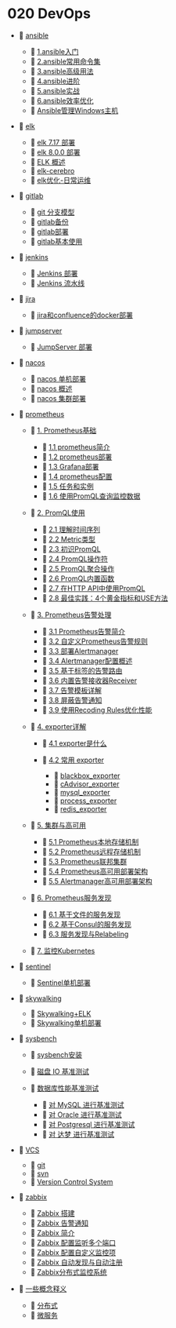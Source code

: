 # 020 DevOps

- 📑 [ansible](020%20DevOps/ansible.md)

  - 📄 [1.ansible入门](020%20DevOps/ansible/1.ansible入门.md)
  - 📄 [2.ansible常用命令集](020%20DevOps/ansible/2.ansible常用命令集.md)
  - 📄 [3.ansible高级用法](020%20DevOps/ansible/3.ansible高级用法.md)
  - 📄 [4.ansible进阶](020%20DevOps/ansible/4.ansible进阶.md)
  - 📄 [5.ansible实战](020%20DevOps/ansible/5.ansible实战.md)
  - 📄 [6.ansible效率优化](020%20DevOps/ansible/6.ansible效率优化.md)
  - 📄 [Ansible管理Windows主机](020%20DevOps/ansible/Ansible管理Windows主机.md)
- 📑 [elk](020%20DevOps/elk.md)

  - 📄 [elk 7.17 部署](020%20DevOps/elk/elk%207.17%20部署.md)
  - 📄 [elk 8.0.0 部署](020%20DevOps/elk/elk%208.0.0%20部署.md)
  - 📄 [ELK 概述](020%20DevOps/elk/ELK%20概述.md)
  - 📄 [elk-cerebro](020%20DevOps/elk/elk-cerebro.md)
  - 📄 [elk优化-日常运维](020%20DevOps/elk/elk优化-日常运维.md)
- 📑 [gitlab](020%20DevOps/gitlab.md)

  - 📄 [git 分支模型](020%20DevOps/gitlab/git%20分支模型.md)
  - 📄 [gitlab备份](020%20DevOps/gitlab/gitlab备份.md)
  - 📄 [gitlab部署](020%20DevOps/gitlab/gitlab部署.md)
  - 📄 [gitlab基本使用](020%20DevOps/gitlab/gitlab基本使用.md)
- 📑 [jenkins](020%20DevOps/jenkins.md)

  - 📄 [Jenkins 部署](020%20DevOps/jenkins/Jenkins%20部署.md)
  - 📄 [Jenkins 流水线](020%20DevOps/jenkins/Jenkins%20流水线.md)
- 📑 [jira](020%20DevOps/jira.md)

  - 📄 [jira和confluence的docker部署](020%20DevOps/jira/jira和confluence的docker部署.md)
- 📑 [jumpserver](020%20DevOps/jumpserver.md)

  - 📄 [JumpServer 部署](020%20DevOps/jumpserver/JumpServer%20部署.md)
- 📑 [nacos](020%20DevOps/nacos.md)

  - 📄 [nacos 单机部署](020%20DevOps/nacos/nacos%20单机部署.md)
  - 📄 [nacos 概述](020%20DevOps/nacos/nacos%20概述.md)
  - 📄 [nacos 集群部署](020%20DevOps/nacos/nacos%20集群部署.md)
- 📑 [prometheus](020%20DevOps/prometheus.md)

  - 📑 [1. Prometheus基础](020%20DevOps/prometheus/1.%20Prometheus基础.md)

    - 📄 [1.1 prometheus简介](020%20DevOps/prometheus/1.%20Prometheus基础/1.1%20prometheus简介.md)
    - 📄 [1.2 prometheus部署](020%20DevOps/prometheus/1.%20Prometheus基础/1.2%20prometheus部署.md)
    - 📄 [1.3 Grafana部署](020%20DevOps/prometheus/1.%20Prometheus基础/1.3%20Grafana部署.md)
    - 📄 [1.4 prometheus配置](020%20DevOps/prometheus/1.%20Prometheus基础/1.4%20prometheus配置.md)
    - 📄 [1.5 任务和实例](020%20DevOps/prometheus/1.%20Prometheus基础/1.5%20任务和实例.md)
    - 📄 [1.6 使用PromQL查询监控数据](020%20DevOps/prometheus/1.%20Prometheus基础/1.6%20使用PromQL查询监控数据.md)
  - 📑 [2. PromQL使用](020%20DevOps/prometheus/2.%20PromQL使用.md)

    - 📄 [2.1 理解时间序列](020%20DevOps/prometheus/2.%20PromQL使用/2.1%20理解时间序列.md)
    - 📄 [2.2 Metric类型](020%20DevOps/prometheus/2.%20PromQL使用/2.2%20Metric类型.md)
    - 📄 [2.3 初识PromQL](020%20DevOps/prometheus/2.%20PromQL使用/2.3%20初识PromQL.md)
    - 📄 [2.4 PromQL操作符](020%20DevOps/prometheus/2.%20PromQL使用/2.4%20PromQL操作符.md)
    - 📄 [2.5 PromQL聚合操作](020%20DevOps/prometheus/2.%20PromQL使用/2.5%20PromQL聚合操作.md)
    - 📄 [2.6 PromQL内置函数](020%20DevOps/prometheus/2.%20PromQL使用/2.6%20PromQL内置函数.md)
    - 📄 [2.7 在HTTP API中使用PromQL](020%20DevOps/prometheus/2.%20PromQL使用/2.7%20在HTTP%20API中使用PromQL.md)
    - 📄 [2.8 最佳实践：4个黄金指标和USE方法](020%20DevOps/prometheus/2.%20PromQL使用/2.8%20最佳实践：4个黄金指标和USE方法.md)
  - 📑 [3. Prometheus告警处理](020%20DevOps/prometheus/3.%20Prometheus告警处理.md)

    - 📄 [3.1 Prometheus告警简介](020%20DevOps/prometheus/3.%20Prometheus告警处理/3.1%20Prometheus告警简介.md)
    - 📄 [3.2 自定义Prometheus告警规则](020%20DevOps/prometheus/3.%20Prometheus告警处理/3.2%20自定义Prometheus告警规则.md)
    - 📄 [3.3 部署Alertmanager](020%20DevOps/prometheus/3.%20Prometheus告警处理/3.3%20部署Alertmanager.md)
    - 📄 [3.4 Alertmanager配置概述](020%20DevOps/prometheus/3.%20Prometheus告警处理/3.4%20Alertmanager配置概述.md)
    - 📄 [3.5 基于标签的告警路由](020%20DevOps/prometheus/3.%20Prometheus告警处理/3.5%20基于标签的告警路由.md)
    - 📄 [3.6 内置告警接收器Receiver](020%20DevOps/prometheus/3.%20Prometheus告警处理/3.6%20内置告警接收器Receiver.md)
    - 📄 [3.7 告警模板详解](020%20DevOps/prometheus/3.%20Prometheus告警处理/3.7%20告警模板详解.md)
    - 📄 [3.8 屏蔽告警通知](020%20DevOps/prometheus/3.%20Prometheus告警处理/3.8%20屏蔽告警通知.md)
    - 📄 [3.9 使用Recoding Rules优化性能](020%20DevOps/prometheus/3.%20Prometheus告警处理/3.9%20使用Recoding%20Rules优化性能.md)
  - 📑 [4. exporter详解](020%20DevOps/prometheus/4.%20exporter详解.md)

    - 📄 [4.1 exporter是什么](020%20DevOps/prometheus/4.%20exporter详解/4.1%20exporter是什么.md)
    - 📑 [4.2 常用 exporter](020%20DevOps/prometheus/4.%20exporter详解/4.2%20常用%20exporter.md)

      - 📄 [blackbox_exporter](020%20DevOps/prometheus/4.%20exporter详解/4.2%20常用%20exporter/blackbox_exporter.md)
      - 📄 [cAdvisor_exporter](020%20DevOps/prometheus/4.%20exporter详解/4.2%20常用%20exporter/cAdvisor_exporter.md)
      - 📄 [mysql_exporter](020%20DevOps/prometheus/4.%20exporter详解/4.2%20常用%20exporter/mysql_exporter.md)
      - 📄 [process_exporter](020%20DevOps/prometheus/4.%20exporter详解/4.2%20常用%20exporter/process_exporter.md)
      - 📄 [redis_exporter](020%20DevOps/prometheus/4.%20exporter详解/4.2%20常用%20exporter/redis_exporter.md)
  - 📑 [5. 集群与高可用](020%20DevOps/prometheus/5.%20集群与高可用.md)

    - 📄 [5.1 Prometheus本地存储机制](020%20DevOps/prometheus/5.%20集群与高可用/5.1%20Prometheus本地存储机制.md)
    - 📄 [5.2 Prometheus远程存储机制](020%20DevOps/prometheus/5.%20集群与高可用/5.2%20Prometheus远程存储机制.md)
    - 📄 [5.3 Prometheus联邦集群](020%20DevOps/prometheus/5.%20集群与高可用/5.3%20Prometheus联邦集群.md)
    - 📄 [5.4 Prometheus高可用部署架构](020%20DevOps/prometheus/5.%20集群与高可用/5.4%20Prometheus高可用部署架构.md)
    - 📄 [5.5 Alertmanager高可用部署架构](020%20DevOps/prometheus/5.%20集群与高可用/5.5%20Alertmanager高可用部署架构.md)
  - 📑 [6. Prometheus服务发现](020%20DevOps/prometheus/6.%20Prometheus服务发现.md)

    - 📄 [6.1 基于文件的服务发现](020%20DevOps/prometheus/6.%20Prometheus服务发现/6.1%20基于文件的服务发现.md)
    - 📄 [6.2 基于Consul的服务发现](020%20DevOps/prometheus/6.%20Prometheus服务发现/6.2%20基于Consul的服务发现.md)
    - 📄 [6.3 服务发现与Relabeling](020%20DevOps/prometheus/6.%20Prometheus服务发现/6.3%20服务发现与Relabeling.md)
  - 📄 [7. 监控Kubernetes](020%20DevOps/prometheus/7.%20监控Kubernetes.md)
- 📑 [sentinel](020%20DevOps/sentinel.md)

  - 📄 [Sentinel单机部署](020%20DevOps/sentinel/Sentinel单机部署.md)
- 📑 [skywalking](020%20DevOps/skywalking.md)

  - 📄 [Skywalking+ELK](020%20DevOps/skywalking/Skywalking+ELK.md)
  - 📄 [Skywalking单机部署](020%20DevOps/skywalking/Skywalking单机部署.md)
- 📑 [sysbench](020%20DevOps/sysbench.md)

  - 📄 [sysbench安装](020%20DevOps/sysbench/sysbench安装.md)
  - 📄 [磁盘 IO 基准测试](020%20DevOps/sysbench/磁盘%20IO%20基准测试.md)
  - 📑 [数据库性能基准测试](020%20DevOps/sysbench/数据库性能基准测试.md)

    - 📄 [对 MySQL 进行基准测试](020%20DevOps/sysbench/数据库性能基准测试/对%20MySQL%20进行基准测试.md)
    - 📄 [对 Oracle 进行基准测试](020%20DevOps/sysbench/数据库性能基准测试/对%20Oracle%20进行基准测试.md)
    - 📄 [对 Postgresql 进行基准测试](020%20DevOps/sysbench/数据库性能基准测试/对%20Postgresql%20进行基准测试.md)
    - 📄 [对 达梦 进行基准测试](020%20DevOps/sysbench/数据库性能基准测试/对%20达梦%20进行基准测试.md)
- 📑 [VCS](020%20DevOps/VCS.md)

  - 📄 [git](020%20DevOps/VCS/git.md)
  - 📄 [svn](020%20DevOps/VCS/svn.md)
  - 📄 [Version Control System](020%20DevOps/VCS/Version%20Control%20System.md)
- 📑 [zabbix](020%20DevOps/zabbix.md)

  - 📄 [Zabbix 搭建](020%20DevOps/zabbix/Zabbix%20搭建.md)
  - 📄 [Zabbix 告警通知](020%20DevOps/zabbix/Zabbix%20告警通知.md)
  - 📄 [Zabbix 简介](020%20DevOps/zabbix/Zabbix%20简介.md)
  - 📄 [Zabbix 配置监听多个端口](020%20DevOps/zabbix/Zabbix%20配置监听多个端口.md)
  - 📄 [Zabbix 配置自定义监控项](020%20DevOps/zabbix/Zabbix%20配置自定义监控项.md)
  - 📄 [Zabbix 自动发现与自动注册](020%20DevOps/zabbix/Zabbix%20自动发现与自动注册.md)
  - 📄 [Zabbix分布式监控系统](020%20DevOps/zabbix/Zabbix分布式监控系统.md)
- 📑 [一些概念释义](020%20DevOps/一些概念释义.md)

  - 📄 [分布式](020%20DevOps/一些概念释义/分布式.md)
  - 📄 [微服务](020%20DevOps/一些概念释义/微服务.md)

‍
